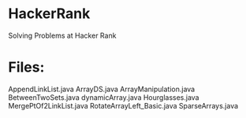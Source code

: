 # HackerRank
Solving Problems at Hacker Rank

# Files:
AppendLinkList.java
ArrayDS.java
ArrayManipulation.java
BetweenTwoSets.java
dynamicArray.java
Hourglasses.java
MergePtOf2LinkList.java
RotateArrayLeft_Basic.java
SparseArrays.java